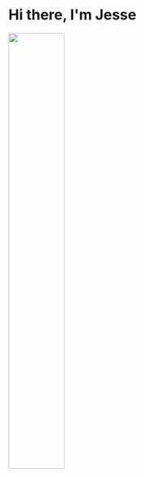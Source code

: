 # Hi there, I'm Jesse


<img  align="left" width="47%" src="https://github-readme-stats.vercel.app/api/top-langs/?username=JesseSegall&layout=compact"/>

